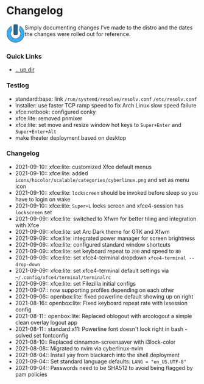 Changelog
====================================================================================================
<img align="left" width="48" height="48" src="../art/logo_256x256.png">
Simply documenting changes I've made to the distro and the dates the changes were rolled out for 
reference. 
<br><br>

### Quick Links
* [.. up dir](README.md)

### Testlog <a name="testlog"/></a>
* standard:base: link `/run/systemd/resolve/resolv.conf` `/etc/resolv.conf`
* installer: use faster TCP ramp speed to fix Arch Linux slow speed failure
* xfce:netbook: configured conky
* xfce:lite: removed pnmixer
* xfce:lite: set move and resize window hot keys to `Super+Enter` and `Super+Enter+Alt`
* make theater deployment based on desktop

### Changelog <a name="changelog"/></a>
* 2021-09-10:: xfce:lite: customized Xfce default menus
* 2021-09-10:: xfce:lite: added `icons/hicolor/scalable/categories/cyberlinux.png` and set as menu icon
* 2021-09-10:: xfce:lite: `lockscreen` should be invoked before sleep so you have to login on wake
* 2021-09-10:: xfce:lite: `Super+L` locks screen and xfce4-session has `lockscreen` set
* 2021-09-09:: xfce:lite: switched to Xfwm for better tiling and integration with Xfce
* 2021-09-09:: xfce:lite: set Arc Dark theme for GTK and Xfwm
* 2021-09-09:: xfce:lite: integrated power manager for screen brightness
* 2021-09-09:: xfce:lite: configured standard window shortcuts
* 2021-09-09:: xfce:lite: set keyboard repeat to `200` and speed to `80`
* 2021-09-09:: xfce:lite: set xfce4-terminal dropdown `xfce4-terminal --drop-down`
* 2021-09-09:: xfce:lite: set xfce4-terminal default settings via `~/.config/xfce4/terminal/terminalrc`
* 2021-09-09:: xfce:lite: set Filezilla initial configs
* 2021-09-07:: now supporting profiles depending on each other
* 2021-09-06:: openbox:lite: fixed powerline default showing up on right
* 2021-08-16:: openbox:lite: Fixed keyboard repeat rate with lxsession config
* 2021-08-11:: openbox:lite: Replaced oblogout with arcologout a simple clean overlay logout app
* 2021-08-11:: standard:x11: Powerline font doesn't look right in bash - solved set fontconfig
* 2021-08-10:: Replaced cinnamon-screensaver with i3lock-color
* 2021-08-08:: Migrated to nvim via cyberlinux-nvim
* 2021-08-04:: Install yay from blackarch into the shell deployment
* 2021-09-04:: Set standard language defaults: `LANG = "en_US.UTF-8"`
* 2021-09-04:: Passwords need to be SHA512 to avoid being flagged by pam policies

<!-- 
vim: ts=2:sw=2:sts=2
-->
